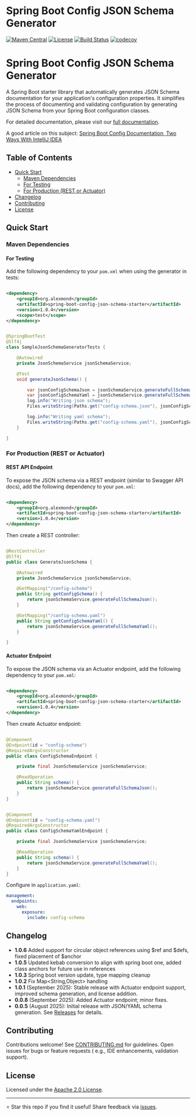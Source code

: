 # Spring Boot Config JSON Schema Generator

[![Maven Central](https://img.shields.io/maven-central/v/org.alexmond/spring-boot-config-json-schema-starter.svg?label=Maven%20Central)](https://search.maven.org/artifact/org.alexmond/spring-boot-config-json-schema-starter)
[![License](https://img.shields.io/badge/License-Apache%202.0-blue.svg)](LICENSE)
[![Build Status](https://img.shields.io/github/actions/workflow/status/alexmond/spring-boot-config-json-schema/maven.yml)](https://github.com/alexmond/spring-boot-config-json-schema/actions)
[![codecov](https://codecov.io/gh/alexmond/spring-boot-config-json-schema/graph/badge.svg?token=C4IEMB36WJ)](https://codecov.io/gh/alexmond/spring-boot-config-json-schema)

# Spring Boot Config JSON Schema Generator

A Spring Boot starter library that automatically generates JSON Schema documentation for your application's
configuration properties. It simplifies the process of documenting and validating configuration by generating JSON
Schema from your Spring Boot configuration classes.

For detailed documentation, please visit
our [full documentation](https://alexmond.github.io/spring-boot-config-json-schema-starter/current/index.html).

A good article on this
subject: [Spring Boot Config Documentation, Two Ways With IntelliJ IDEA](https://themightyprogrammer.dev/article/2ways-spring-configuration)

## Table of Contents

- [Quick Start](#quick-start)
    - [Maven Dependencies](#maven-dependencies)
    - [For Testing](#for-testing)
    - [For Production (REST or Actuator)](#for-production-rest-or-actuator)
- [Changelog](#changelog)
- [Contributing](#contributing)
- [License](#license)

## Quick Start

### Maven Dependencies

#### For Testing

Add the following dependency to your `pom.xml` when using the generator in tests:

```xml

<dependency>
    <groupId>org.alexmond</groupId>
    <artifactId>spring-boot-config-json-schema-starter</artifactId>
    <version>1.0.4</version>
    <scope>test</scope>
</dependency>
```

```java title=SampleJsonSchemaGeneratorTests.java

@SpringBootTest
@Slf4j
class SampleJsonSchemaGeneratorTests {

    @Autowired
    private JsonSchemaService jsonSchemaService;

    @Test
    void generateJsonSchema() {

        var jsonConfigSchemaJson = jsonSchemaService.generateFullSchemaJson();
        var jsonConfigSchemaYaml = jsonSchemaService.generateFullSchemaYaml();
        log.info("Writing json schema");
        Files.writeString(Paths.get("config-schema.json"), jsonConfigSchemaJson, StandardCharsets.UTF_8);

        log.info("Writing yaml schema");
        Files.writeString(Paths.get("config-schema.yaml"), jsonConfigSchemaYaml, StandardCharsets.UTF_8);
    }

}
```

### For Production (REST or Actuator)

#### REST API Endpoint

To expose the JSON schema via a REST endpoint (similar to Swagger API docs), add the following dependency to your
`pom.xml`:

```xml

<dependency>
    <groupId>org.alexmond</groupId>
    <artifactId>spring-boot-config-json-schema-starter</artifactId>
    <version>1.0.4</version>
</dependency>
```

Then create a REST controller:

```java title=GenerateJsonSchema.java

@RestController
@Slf4j
public class GenerateJsonSchema {

    @Autowired
    private JsonSchemaService jsonSchemaService;

    @GetMapping("/config-schema")
    public String getConfigSchema() {
        return jsonSchemaService.generateFullSchemaJson();
    }

    @GetMapping("/config-schema.yaml")
    public String getConfigSchemaYaml() {
        return jsonSchemaService.generateFullSchemaYaml();
    }

}
```

#### Actuator Endpoint

To expose the JSON schema via an Actuator endpoint, add the following dependency to your
`pom.xml`:

```xml

<dependency>
    <groupId>org.alexmond</groupId>
    <artifactId>spring-boot-config-json-schema-starter</artifactId>
    <version>1.0.4</version>
</dependency>
```

Then create Actuator endpoint:

```java title=ConfigSchemaEndpoint.java

@Component
@Endpoint(id = "config-schema")
@RequiredArgsConstructor
public class ConfigSchemaEndpoint {

    private final JsonSchemaService jsonSchemaService;

    @ReadOperation
    public String schema() {
        return jsonSchemaService.generateFullSchemaJson();
    }
}
```

```java title=ConfigSchemaYamlEndpoint.java

@Component
@Endpoint(id = "config-schema.yaml")
@RequiredArgsConstructor
public class ConfigSchemaYamlEndpoint {

    private final JsonSchemaService jsonSchemaService;

    @ReadOperation
    public String schema() {
        return jsonSchemaService.generateFullSchemaYaml();
    }
}
```

Configure in `application.yaml`:

```yaml
management:
  endpoints:
    web:
      exposure:
        include: config-schema
```

## Changelog

- **1.0.6** Added support for circular object references using $ref and $defs, fixed placement of $anchor
- **1.0.5** Updated kebab conversion to align with spring boot one, added class anchors for future use in references 
- **1.0.3** Spring boot version update, type mapping cleanup
- **1.0.2** Fix Map<String,Object> handling
- **1.0.1** (September 2025): Stable release with Actuator endpoint support, improved schema generation, and license
  addition.
- **0.0.8** (September 2025): Added Actuator endpoint; minor fixes.
- **0.0.5** (August 2025): Initial release with JSON/YAML schema generation.
  See [Releases](https://github.com/alexmond/spring-boot-config-json-schema/releases) for details.

## Contributing

Contributions welcome! See [CONTRIBUTING.md](CONTRIBUTING.md) for guidelines. Open issues for bugs or feature requests (
e.g., IDE enhancements, validation support).

## License

Licensed under the [Apache 2.0 License](LICENSE).

---

⭐ Star this repo if you find it useful! Share feedback
via [issues](https://github.com/alexmond/spring-boot-config-json-schema/issues).